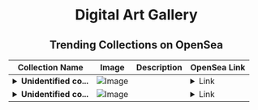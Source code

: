 <div align="center">

# Digital Art Gallery

## Trending Collections on OpenSea

| Collection Name                       | Image                                                                                     | Description                       | OpenSea Link                                                                                          |
|---------------------------------------|-------------------------------------------------------------------------------------------|-----------------------------------|--------------------------------------------------------------------------------------------------------|
| **<details><summary>Unidentified co...</summary>Unidentified contract 2bf7eb3e-2508-4d62-86b8-d59a0b454345</details>** | ![Image](https://i.seadn.io/s/raw/files/e86404459f0a28661c41bd910f8b5899.png?w=500&auto=format?w=200&auto=format) |  | <details><summary>Link</summary>[Unidentified contract 2bf7eb3e-2508-4d62-86b8-d59a0b454345](https://opensea.io/collection/unidentified-contract-2bf7eb3e-2508-4d62-86b8-d59a)</details> |
| **<details><summary>Unidentified co...</summary>Unidentified contract 65b131ad-7b65-4ac3-ac76-b53d88d335e5</details>** | ![Image](https://i.seadn.io/s/raw/files/e86404459f0a28661c41bd910f8b5899.png?w=500&auto=format?w=200&auto=format) |  | <details><summary>Link</summary>[Unidentified contract 65b131ad-7b65-4ac3-ac76-b53d88d335e5](https://opensea.io/collection/unidentified-contract-65b131ad-7b65-4ac3-ac76-b53d)</details> |

</div>